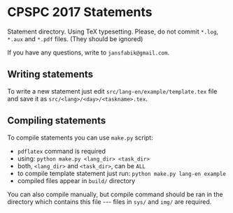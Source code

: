 CPSPC 2017 Statements
=====================

Statement directory. Using TeX typesetting.
Please, do not commit `*.log`, `*.aux` and `*.pdf` files. (They should be ignored)

If you have any questions, write to `jansfabik@gmail.com`.

Writing statements
------------------

To write a new statement just edit
`src/lang-en/example/template.tex` file
and save it as `src/<lang>/<day>/<taskname>.tex`.

Compiling statements
--------------------

To compile statements you can use `make.py` script:

  * `pdflatex` command is required
  * using: `python make.py <lang_dir> <task_dir>`
  * both, `<lang_dir>` and `<task_dir>`, can be `ALL`
  * to compile template statement just run: `python make.py lang-en example`
  * compiled files appear in `build/` directory

You can also compile manually,
but compile command should be ran in the directory
which contains this file ---
files in `sys/` and `img/` are required.
